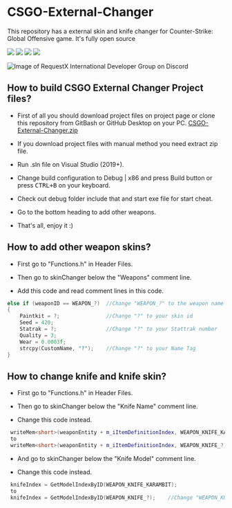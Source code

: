 # CSGO-External-Changer
This repository has a external skin and knife changer for Counter-Strike: Global Offensive game. It's fully open source

![](https://img.shields.io/badge/language-c++-e76089?style=plastic) ![](https://img.shields.io/badge/game-csgo-yellow?style=plastic) ![](https://img.shields.io/badge/license-GNU-green?style=plastic) ![](https://img.shields.io/badge/arch-x86-d9654f?style=plastic)

![Image of RequestX International Developer Group on Discord](https://github.com/Kruziikrel1/CSGO-External-Changer/blob/main/thumbnail.png)

## How to build CSGO External Changer Project files?
* First of all you should download project files on project page or clone this repository from GitBash or GitHub Desktop on your PC. [CSGO-External-Changer.zip](https://github.com/Kruziikrel1/CSGO-External-Changer/releases/)

* If you download project files with manual method you need extract zip file.

* Run .sln file on Visual Studio (2019+).

* Change build configuration to Debug | x86 and press Build button or press <kbd>CTRL+B</kbd> on your keyboard.

* Check out debug folder include that and start exe file for start cheat.

* Go to the bottom heading to add other weapons.

* That's all, enjoy it :)

## How to add other weapon skins?
* First go to "Functions.h" in Header Files.

* Then go to skinChanger below the "Weapons" comment line.

* Add this code and read comment lines in this code.
```c++
else if (weaponID == WEAPON_?)  //Change "WEAPON_?" to the weapon name with which you will change the skin. Sample; "WEAPON_P90"
{
    Paintkit = ?;               //Change "?" to your skin id
    Seed = 420;
    Statrak = ?;                //Change "?" to your Stattrak number
    Quality = 3;
    Wear = 0.0003f;
    strcpy(CustomName, "?");    //Change "?" to your Name Tag
}
```

## How to change knife and knife skin?
* First go to "Functions.h" in Header Files.

* Then go to skinChanger below the "Knife Name" comment line.

* Change this code instead.
```c++
 writeMem<short>(weaponEntity + m_iItemDefinitionIndex, WEAPON_KNIFE_KARAMBIT);
 to
 writeMem<short>(weaponEntity + m_iItemDefinitionIndex, WEAPON_KNIFE_?);    //Change "WEAPON_KNIFE_?" to the knife name with which you will change the skin. Sample; "WEAPON_KNIFE_CANIS"
```

* And go to skinChanger below the "Knife Model" comment line.

* Change this code instead.
```c++
 knifeIndex = GetModelIndexByID(WEAPON_KNIFE_KARAMBIT);
 to
 knifeIndex = GetModelIndexByID(WEAPON_KNIFE_?);    //Change "WEAPON_KNIFE_?" to Replace with the one you just now replaced
```
